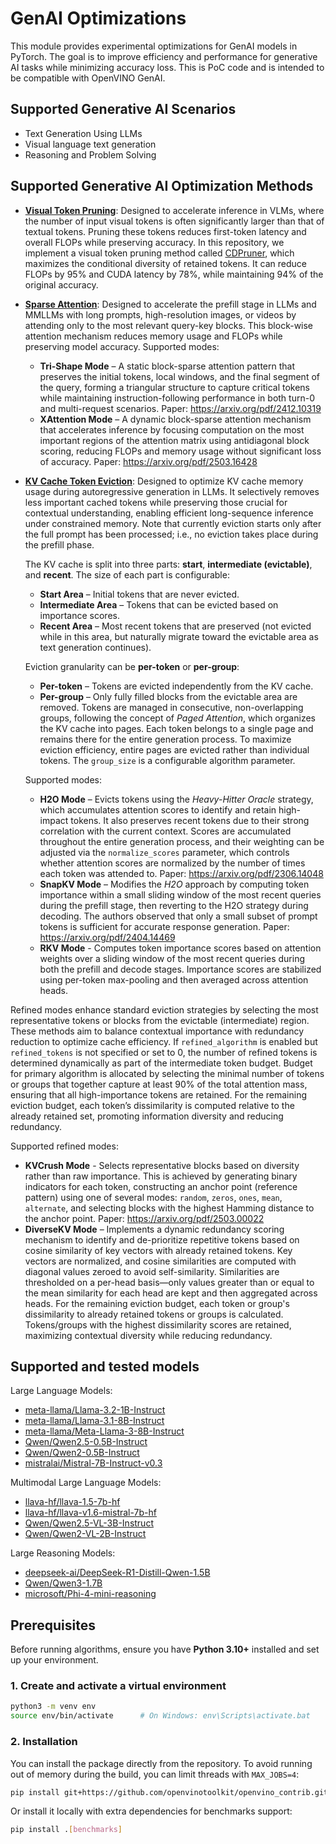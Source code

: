 # GenAI Optimizations

This module provides experimental optimizations for GenAI models in PyTorch. The goal is to improve efficiency and performance for generative AI tasks while minimizing accuracy loss. This is PoC code and is intended to be compatible with OpenVINO GenAI.

## Supported Generative AI Scenarios

- Text Generation Using LLMs
- Visual language text generation
- Reasoning and Problem Solving

## Supported Generative AI Optimization Methods

- [**Visual Token Pruning**](./visual_token_pruning.py):
  Designed to accelerate inference in VLMs, where the number of input visual tokens is often significantly larger than that of textual tokens. Pruning these tokens reduces first-token latency and overall FLOPs while preserving accuracy. In this repository, we implement a visual token pruning method called [CDPruner](https://arxiv.org/pdf/2506.10967), which maximizes the conditional diversity of retained tokens. It can reduce FLOPs by 95% and CUDA latency by 78%, while maintaining 94% of the original accuracy.

- [**Sparse Attention**](./sparse_attention.py):
  Designed to accelerate the prefill stage in LLMs and MMLLMs with long prompts, high-resolution images, or videos by attending only to the most relevant query-key blocks. This block-wise attention mechanism reduces memory usage and FLOPs while preserving model accuracy. Supported modes:
  - **Tri-Shape Mode** – A static block-sparse attention pattern that preserves the initial tokens, local windows, and the final segment of the query, forming a triangular structure to capture critical tokens while maintaining instruction-following performance in both turn-0 and multi-request scenarios. Paper: https://arxiv.org/pdf/2412.10319
  - **XAttention Mode** – A dynamic block-sparse attention mechanism that accelerates inference by focusing computation on the most important regions of the attention matrix using antidiagonal block scoring, reducing FLOPs and memory usage without significant loss of accuracy. Paper: https://arxiv.org/pdf/2503.16428

- [**KV Cache Token Eviction**](./token_eviction.py):
  Designed to optimize KV cache memory usage during autoregressive generation in LLMs. It selectively removes less important cached tokens while preserving those crucial for contextual understanding, enabling efficient long-sequence inference under constrained memory. Note that currently eviction starts only after the full prompt has been processed; i.e., no eviction takes place during the prefill phase.

  The KV cache is split into three parts: **start**, **intermediate (evictable)**, and **recent**. The size of each part is configurable:
  - **Start Area** – Initial tokens that are never evicted.
  - **Intermediate Area** – Tokens that can be evicted based on importance scores.
  - **Recent Area** – Most recent tokens that are preserved (not evicted while in this area, but naturally migrate toward the evictable area as text generation continues).

  Eviction granularity can be **per-token** or **per-group**:
  - **Per-token** – Tokens are evicted independently from the KV cache.
  - **Per-group** – Only fully filled blocks from the evictable area are removed. Tokens are managed in consecutive, non-overlapping groups, following the concept of *Paged Attention*, which organizes the KV cache into pages. Each token belongs to a single page and remains there for the entire generation process. To maximize eviction efficiency, entire pages are evicted rather than individual tokens. The `group_size` is a configurable algorithm parameter.

  Supported modes:
  - **H2O Mode** – Evicts tokens using the *Heavy-Hitter Oracle* strategy, which accumulates attention scores to identify and retain high-impact tokens. It also preserves recent tokens due to their strong correlation with the current context. Scores are accumulated throughout the entire generation process, and their weighting can be adjusted via the `normalize_scores` parameter, which controls whether attention scores are normalized by the number of times each token was attended to.
  Paper: https://arxiv.org/pdf/2306.14048
  - **SnapKV Mode** – Modifies the *H2O* approach by computing token importance within a small sliding window of the most recent queries during the prefill stage, then reverting to the H2O strategy during decoding. The authors observed that only a small subset of prompt tokens is sufficient for accurate response generation.
  Paper: https://arxiv.org/pdf/2404.14469
  - **RKV Mode** - Computes token importance scores based on attention weights over a sliding window of the most recent queries during both the prefill and decode stages. Importance scores are stabilized using per-token max-pooling and then averaged across attention heads.

Refined modes enhance standard eviction strategies by selecting the most representative tokens or blocks from the evictable (intermediate) region. These methods aim to balance contextual importance with redundancy reduction to optimize cache efficiency. If `refined_algorithm` is enabled but `refined_tokens` is not specified or set to 0, the number of refined tokens is determined dynamically as part of the intermediate token budget. Budget for primary algorithm is allocated by selecting the minimal number of tokens or groups that together capture at least 90% of the total attention mass, ensuring that all high-importance tokens are retained. For the remaining eviction budget, each token’s dissimilarity is computed relative to the already retained set, promoting information diversity and reducing redundancy.

 Supported refined modes:
  - **KVCrush Mode** - Selects representative blocks based on diversity rather than raw importance. This is achieved by generating binary indicators for each token, constructing an anchor point (reference pattern) using one of several modes: `random`, `zeros`, `ones`, `mean`, `alternate`, and selecting blocks with the highest Hamming distance to the anchor point.
  Paper: https://arxiv.org/pdf/2503.00022
  - **DiverseKV Mode** – Implements a dynamic redundancy scoring mechanism to identify and de-prioritize repetitive tokens based on cosine similarity of key vectors with already retained tokens. Key vectors are normalized, and cosine similarities are computed with diagonal values zeroed to avoid self-similarity. Similarities are thresholded on a per-head basis—only values greater than or equal to the mean similarity for each head are kept and then aggregated across heads. For the remaining eviction budget, each token or group's dissimilarity to already retained tokens or groups is calculated. Tokens/groups with the highest dissimilarity scores are retained, maximizing contextual diversity while reducing redundancy.

## Supported and tested models

Large Language Models:

- [meta-llama/Llama-3.2-1B-Instruct](https://huggingface.co/meta-llama/Llama-3.2-1B-Instruct)
- [meta-llama/Llama-3.1-8B-Instruct](https://huggingface.co/meta-llama/Llama-3.1-8B-Instruct)
- [meta-llama/Meta-Llama-3-8B-Instruct](https://huggingface.co/meta-llama/Meta-Llama-3-8B-Instruct)
- [Qwen/Qwen2.5-0.5B-Instruct](https://huggingface.co/Qwen/Qwen2.5-0.5B-Instruct)
- [Qwen/Qwen2-0.5B-Instruct](https://huggingface.co/Qwen/Qwen2-0.5B-Instruct)
- [mistralai/Mistral-7B-Instruct-v0.3](https://huggingface.co/mistralai/Mistral-7B-Instruct-v0.3)

Multimodal Large Language Models:

- [llava-hf/llava-1.5-7b-hf](https://huggingface.co/llava-hf/llava-1.5-7b-hf)
- [llava-hf/llava-v1.6-mistral-7b-hf](https://huggingface.co/llava-hf/llava-v1.6-mistral-7b-hf)
- [Qwen/Qwen2.5-VL-3B-Instruct](https://huggingface.co/Qwen/Qwen2.5-VL-3B-Instruct)
- [Qwen/Qwen2-VL-2B-Instruct](https://huggingface.co/Qwen/Qwen2-VL-2B-Instruct)

Large Reasoning Models:

- [deepseek-ai/DeepSeek-R1-Distill-Qwen-1.5B](https://huggingface.co/deepseek-ai/DeepSeek-R1-Distill-Qwen-1.5B)
- [Qwen/Qwen3-1.7B](https://huggingface.co/Qwen/Qwen3-1.7B)
- [microsoft/Phi-4-mini-reasoning](https://huggingface.co/microsoft/Phi-4-mini-reasoning)

## Prerequisites

Before running algorithms, ensure you have **Python 3.10+** installed and set up your environment.

### 1. Create and activate a virtual environment

```bash
python3 -m venv env
source env/bin/activate      # On Windows: env\Scripts\activate.bat
```

### 2. Installation

You can install the package directly from the repository. To avoid running out of memory during the build, you can limit threads with `MAX_JOBS=4`:

```bash
pip install git+https://github.com/openvinotoolkit/openvino_contrib.git#egg=genai_opt&subdirectory=modules/genai_optimizations
```

Or install it locally with extra dependencies for benchmarks support:

```bash
pip install .[benchmarks]
```
